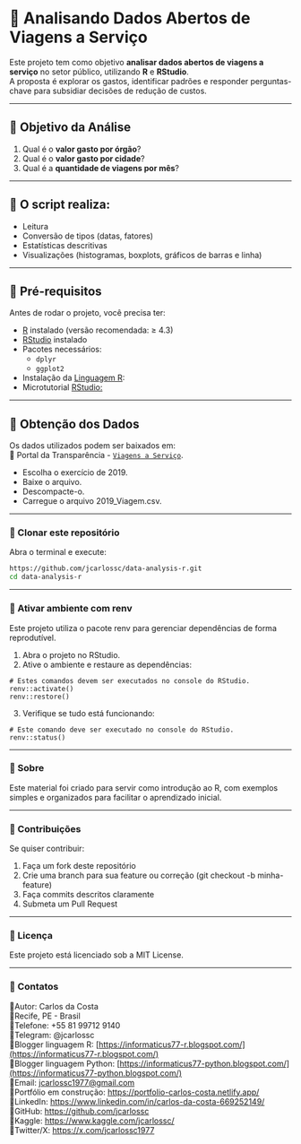 # 📌 Analisando Dados Abertos de Viagens a Serviço

Este projeto tem como objetivo **analisar dados abertos de viagens a serviço** no setor público, utilizando **R** e **RStudio**.  
A proposta é explorar os gastos, identificar padrões e responder perguntas-chave para subsidiar decisões de redução de custos.

---

## 📌 Objetivo da Análise

1. Qual é o **valor gasto por órgão**?  
2. Qual é o **valor gasto por cidade**?  
3. Qual é a **quantidade de viagens por mês**?  

---

## 📌 O script realiza:
* Leitura
* Conversão de tipos (datas, fatores)
* Estatísticas descritivas
* Visualizações (histogramas, boxplots, gráficos de barras e linha)

---

## 📌 Pré-requisitos

Antes de rodar o projeto, você precisa ter:

- [R](https://cran.r-project.org/) instalado (versão recomendada: ≥ 4.3)  
- [RStudio](https://posit.co/download/rstudio-desktop/) instalado  
- Pacotes necessários:
  - `dplyr`
  - `ggplot2`
- Instalação da [Linguagem R](https://informaticus77-r.blogspot.com/2025/09/blog-post.html):
- Microtutorial [RStudio:](https://informaticus77-r.blogspot.com/2025/09/blog-post_8.html)

---

## 📌 Obtenção dos Dados

Os dados utilizados podem ser baixados em:<br>
📌 Portal da Transparência - [`Viagens a Serviço`](https://portaldatransparencia.gov.br/download-de-dados/viagens). 
* Escolha o exercício de 2019.
* Baixe o arquivo.
* Descompacte-o.
* Carregue o arquivo 2019_Viagem.csv.

---

### 📌 Clonar este repositório
Abra o terminal e execute:
```bash
https://github.com/jcarlossc/data-analysis-r.git
cd data-analysis-r
```

---

### 📌 Ativar ambiente com renv
Este projeto utiliza o pacote renv para gerenciar dependências de forma reprodutível.
1. Abra o projeto no RStudio.
2. Ative o ambiente e restaure as dependências:
```
# Estes comandos devem ser executados no console do RStudio.
renv::activate()
renv::restore()
```
3. Verifique se tudo está funcionando:
```
# Este comando deve ser executado no console do RStudio.
renv::status()
```

---

### 📌 Sobre
Este material foi criado para servir como introdução ao R, com exemplos simples e organizados para facilitar o aprendizado inicial.

---

### 📌 Contribuições
Se quiser contribuir:
1. Faça um fork deste repositório
2. Crie uma branch para sua feature ou correção (git checkout -b minha-feature)
3. Faça commits descritos claramente
4. Submeta um Pull Request

---

### 📌 Licença
Este projeto está licenciado sob a MIT License.

---

### 📌 Contatos
📌Autor: Carlos da Costa<br>
📌Recife, PE - Brasil<br>
📌Telefone: +55 81 99712 9140<br>
📌Telegram: @jcarlossc<br>
📌Blogger linguagem R: [https://informaticus77-r.blogspot.com/](https://informaticus77-r.blogspot.com/)<br>
📌Blogger linguagem Python: [https://informaticus77-python.blogspot.com/](https://informaticus77-python.blogspot.com/)<br>
📌Email: jcarlossc1977@gmail.com<br>
📌Portfólio em construção: https://portfolio-carlos-costa.netlify.app/<br>
📌LinkedIn: https://www.linkedin.com/in/carlos-da-costa-669252149/<br>
📌GitHub: https://github.com/jcarlossc<br>
📌Kaggle: https://www.kaggle.com/jcarlossc/  
📌Twitter/X: https://x.com/jcarlossc1977
